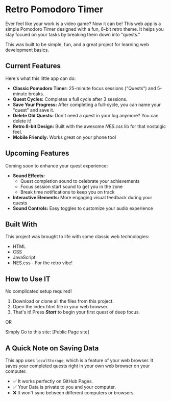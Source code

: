 # Retro Pomodoro Timer

Ever feel like your work is a video game? Now it can be! This web app is a simple Pomodoro Timer designed with a fun, 8-bit retro theme. It helps you stay focued on your tasks by breaking them down into "quests."

This was built to be simple, fun, and a great project for learning web development basics.

## Current Features

Here's what this little app can do:

- **Classic Pomodoro Timer:** 25-minute focus sessions ("Quests") and 5-minute breaks.
- **Quest Cycles:** Completes a full cycle after 3 sessions.
- **Save Your Progress:** After completing a full-cycle, you can name your "quest" and save it.
- **Delete Old Quests:** Don't need a quest in your log anymore? You can delete it!
- **Retro 8-bit Design:** Built with the awesome _NES.css_ lib for that nostalgic feel.
- **Mobile Friendly:** Works great on your phone too!

## Upcoming Features

Coming soon to enhance your quest experience:

- **Sound Effects:**
  - Quest completion sound to celebrate your achievements
  - Focus session start sound to get you in the zone
  - Break time notifications to keep you on track
- **Interactive Elements:** More engaging visual feedback during your quests
- **Sound Controls:** Easy toggles to customize your audio experience

## Built With

This project was brought to life with some classic web technologies:

- HTML
- CSS
- JavaScript
- NES.css - For the retro vibe!

## How to Use IT

No complicated setup required!

1. Download or clone all the files from this project.
2. Open the index.html file in your web browser.
3. That's it! Press **_Start_** to begin your first quest of deep focus.

OR

Simply Go to this site: [Public Page site]

## A Quick Note on Saving Data

This app uses `localStorage`, which is a feature of your web browser. It saves your completed quests right in your own web browser on your computer.

- ✅ It works perfectly on GitHub Pages.
- ✅ Your Data is private to you and your computer.
- ❌ It won't sync between different computers or browsers.
